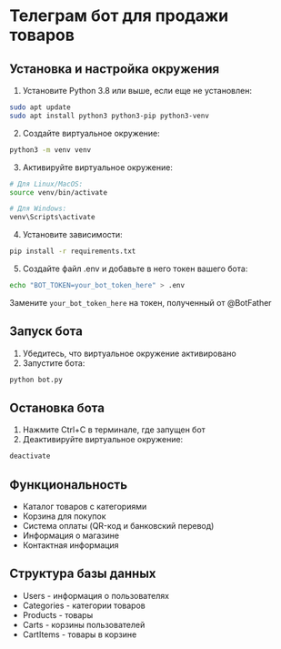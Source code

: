 # Телеграм бот для продажи товаров

## Установка и настройка окружения

1. Установите Python 3.8 или выше, если еще не установлен:
```bash
sudo apt update
sudo apt install python3 python3-pip python3-venv
```

2. Создайте виртуальное окружение:
```bash
python3 -m venv venv
```

3. Активируйте виртуальное окружение:
```bash
# Для Linux/MacOS:
source venv/bin/activate

# Для Windows:
venv\Scripts\activate
```

4. Установите зависимости:
```bash
pip install -r requirements.txt
```

5. Создайте файл .env и добавьте в него токен вашего бота:
```bash
echo "BOT_TOKEN=your_bot_token_here" > .env
```
Замените `your_bot_token_here` на токен, полученный от @BotFather

## Запуск бота

1. Убедитесь, что виртуальное окружение активировано
2. Запустите бота:
```bash
python bot.py
```

## Остановка бота

1. Нажмите Ctrl+C в терминале, где запущен бот
2. Деактивируйте виртуальное окружение:
```bash
deactivate
```

## Функциональность

- Каталог товаров с категориями
- Корзина для покупок
- Система оплаты (QR-код и банковский перевод)
- Информация о магазине
- Контактная информация

## Структура базы данных

- Users - информация о пользователях
- Categories - категории товаров
- Products - товары
- Carts - корзины пользователей
- CartItems - товары в корзине 